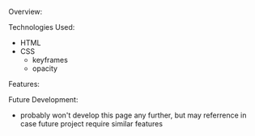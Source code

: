 Overview:

Technologies Used:

- HTML
- CSS
  - keyframes
  - opacity

Features:

Future Development:

- probably won't develop this page any further, but may referrence in case future project require similar features
